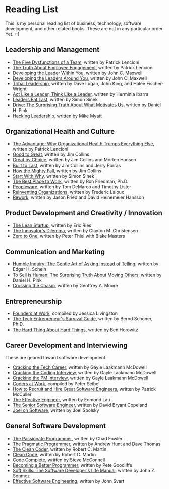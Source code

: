 # Reading List

This is my personal reading list of business, technology, software development, and other related books.  These are not in any particular order.  Yet. :-)


## Leadership and Management

- [The Five Dysfunctions of a Team](http://www.tablegroup.com/books/dysfunctions), written by Patrick Lencioni
- [The Truth About Employee Engagement](http://www.tablegroup.com/books/engagement), written by Patrick Lencioni
- [Developing the Leader Within You](https://www.johnmaxwell.com/store/products.php?product=Developing-the-Leader-Within-You), written by John C. Maxwell
- [Developing the Leaders Around You](http://www.johnmaxwell.com/store/products/Developing-the-Leaders-Around-You-%5BPaperback%5D.html), written by John C. Maxwell
- [Tribal Leadership](http://www.triballeadership.net/book), written by Dave Logan, John King, and Halee Fischer-Wright
- [Act Like a Leader, Think Like a Leader](https://hbr.org/product/act-like-a-leader-think-like-a-leader/10953-HBK-ENG), written by Herminia Ibarra
- [Leaders Eat Last](https://www.startwithwhy.com/Books.aspx), written by Simon Sinek
- [Drive: The Surprising Truth About What Motivates Us](http://www.danpink.com/books/drive/), written by Daniel H. Pink
- [Hacking Leadership](http://www.mikemyatt.com/), written by Mike Myatt


## Organizational Health and Culture

- [The Advantage: Why Organizational Health Trumps Everything Else](http://www.tablegroup.com/oh), written by Patrick Lencioni
- [Good to Great](http://www.jimcollins.com/books.html), written by Jim Collins
- [Great by Choice](http://www.jimcollins.com/books.html), written by Jim Collins and Morten Hansen
- [Built to Last](http://www.jimcollins.com/books.html), written by Jim Collins and Jerry Porras
- [How the Mighty Fall](http://www.jimcollins.com/books.html), written by Jim Collins
- [Start With Why](https://www.startwithwhy.com/Books.aspx), written by Simon Sinek
- [The Best Place to Work](http://thebestplacetoworkbook.com/), written by Ron Friedman, Ph.D.
- [Peopleware](http://www.dorsethouse.com/books/pw.html), written by Tom DeMarco and Timothy Lister
- [Reinventing Organizations](http://www.reinventingorganizations.com/), written by Frederic Laloux
- [Rework](https://37signals.com/rework), written by Jason Fried and David Heinemeier Hansson


## Product Development and Creativity / Innovation

- [The Lean Startup](http://theleanstartup.com/book), written by Eric Ries
- [The Innovator's Dilemma](http://www.claytonchristensen.com/books/the-innovators-dilemma/), written by Clayton M. Christensen
- [Zero to One](http://zerotoonebook.com/), written by Peter Thiel with Blake Masters


## Communication and Marketing

- [Humble Inquiry: The Gentle Art of Asking Instead of Telling](http://www.bkconnection.com/books/title/humble-inquiry), written by Edgar H. Schein
- [To Sell is Human: The Surprising Truth About Moving Others](http://www.danpink.com/books/to-sell-is-human/), written by Daniel H. Pink
- [Crossing the Chasm](http://www.harpercollins.com/9780062292988/crossing-the-chasm-3rd-edition), written by Geoffrey A. Moore


## Entrepreneurship

- [Founders at Work](http://www.foundersatwork.com/), compiled by Jessica Livingston
- [The Tech Entrepreneur's Survival Guide](https://www.mhprofessional.com/product.php?isbn=0071823972), written by Bernd Schoner, Ph.D.
- [The Hard Thing About Hard Things](http://www.harpercollins.com/9780062273208/the-hard-thing-about-hard-things), written by Ben Horowitz


## Career Development and Interviewing

These are geared toward software development.

- [Cracking the Tech Career](http://www.gayle.com/books/), written by Gayle Laakmann McDowell
- [Cracking the Coding Interview](http://www.gayle.com/books/), written by Gayle Laakmann McDowell
- [Cracking the PM Interview](http://www.gayle.com/books/), written by Gayle Laakmann McDowell
- [Coders at Work](http://www.codersatwork.com/), compiled by Peter Seibel
- [How to Recruit and Hire Great Software Engineers](http://www.apress.com/9781430249177), written by Patrick McCuller
- [The Effective Engineer](https://www.theeffectiveengineer.com/book), written by Edmond Lau
- [The Senior Software Engineer](http://theseniorsoftwareengineer.com/), written by David Bryant Copeland
- [Joel on Software](http://www.joelonsoftware.com/), written by Joel Spolsky


## General Software Development

- [The Passionate Programmer](https://pragprog.com/book/cfcar2/the-passionate-programmer), written by Chad Fowler
- [The Pragmatic Programmer](https://pragprog.com/book/tpp/the-pragmatic-programmer), written by Andrew Hunt and Dave Thomas
- [The Clean Coder](https://sites.google.com/site/unclebobconsultingllc/books), written by Robert C. Martin
- [Clean Code](https://sites.google.com/site/unclebobconsultingllc/books), written by Robert C. Martin
- [Code Complete](http://cc2e.com/), written by Steve McConnell
- [Becoming a Better Programmer](http://shop.oreilly.com/product/0636920033929.do), written by Pete Goodliffe
- [Soft Skills: The Software Developer's Life Manual](https://www.manning.com/books/soft-skills), written by John Z. Sonmez
- [Effective Software Engineering](http://www.amazon.com/Effective-Software-Engineering-building-successful/dp/1481176234), written by John Svart
